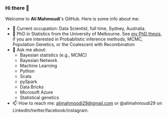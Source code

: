 ### Hi there 👋 
Welcome to **Ali Mahmoudi**'s GitHub. Here is some info about me:
- 🔭 Current occupation:  Data Scientist, full time, Sydney, Australia.
- 🔭 PhD in Statistics from the University of Melbourne. See [my PhD thesis](https://minerva-access.unimelb.edu.au/handle/11343/265947), if you are interested in Probabilistic inference methods, MCMC, Population Genetics, or the Coalescent with Recombination  
- 💬 Ask me about:
     -  Bayesian statistics (e.g., MCMC)
     -  Bayesian Network
     -  Machine Learning
     -  Python
     -  Scala
     -  pySpark
     -  Data Bricks
     -  Microsoft Azure
     -  Statistical genetics 
- 📫 How to reach me: alimahmoodi29@gmail.com or @alimahmoudi29 on LinkedIn/twitter/facebook/instagram.

<!---
Here are some ideas to get you started:

%- 🔭 I’m currently working on ...
- 🌱 I’m currently learning ...
- 👯 I’m looking to collaborate on ...
- 🤔 I’m looking for help with ...
- 💬 Ask me about ...
- 📫 How to reach me: ...
- 😄 Pronouns: ...
- ⚡ Fun fact: ...
-->

